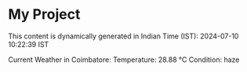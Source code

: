 # My Project

This content is dynamically generated in Indian Time (IST): 2024-07-10 10:22:39 IST


Current Weather in Coimbatore:
Temperature: 28.88 °C
Condition: haze
